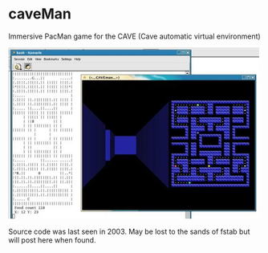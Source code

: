# caveMan
Immersive PacMan game for the CAVE (Cave automatic virtual environment)


![alt tag](https://github.com/twinbee/caveMan/blob/master/screenshots/lowres.png)


Source code was last seen in 2003. May be lost to the sands of fstab but will post here when found.